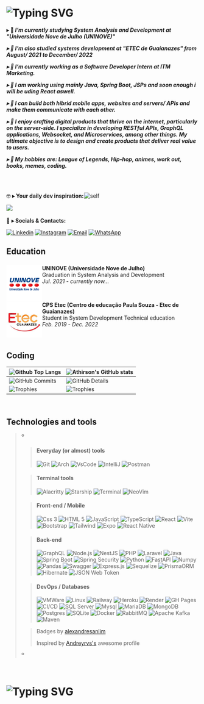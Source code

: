 <!--
❗ ➤ References used in this Repository:
🔗 • https://github.com/kyechan99/capsule-render
🔗 • https://github.com/antonkomarev/github-profile-views-counter
🔗 • https://github.com/DenverCoder1/custom-icon-badges
🔗 • https://github.com/DenverCoder1/github-readme-streak-stats
🔗 • https://github.com/anuraghazra/github-readme-stats
🔗 • https://github.com/alexandresanlim/Badges4-README.md-Profile
🔗 • https://profilepicturemaker.com
🔗 • https://devicon.dev
🔗 • https://shields.io
🔗 • https://emoji.gg
🔗 • https://getemoji.com
🔗 • https://github.com/juletopi/juletopi
🔗 • https://github.com/DarkBear0121
🔗 • https://github.com/Andreyrvs
-->

###
# ![Typing SVG](https://readme-typing-svg.demolab.com?font=Fira+Code&size=29&pause=1500&weight=900&duration=3500&color=FFFFFF&background=FFFFFF00&vCenter=true&width=1000&height=60&lines=✌️+Hi+there.+My+name+is+Athirson,+and+i+am+a+backend+dev)

**▸ 🔭 <i> I’m currently studying System Analysis and Development at "Universidade Nove de Julho (UNINOVE)"**

**▸ 🔭 I’m also studied systems development at "ETEC de Guaianazes" from August/ 2021 to December/ 2022**
  
**▸ 🔭 I’m currently working as a Software Developer Intern at ITM Marketing.**

**▸ 🔭 I am working using mainly Java, Spring Boot, JSPs and soon enough i will be uding React aswell.**

**▸ 🔭 I can build both hibrid mobile apps, websites and servers/ APIs and make them communicate with each other.**

**▸ 🔭 I enjoy crafting digital products that thrive on the internet, particularly on the server-side. I specialize in developing RESTful APIs, GraphQL applications, Websocket, and Microservices, among other things. My ultimate objective is to design and create products that deliver real value to users.**

**▸ 🔭 My hobbies are: League of Legends, Hip-hop, animes, work out, books, memes, coding. </i>**

<br><br>

<a href="https://github.com/athirsonsilva"><img align="right" src="https://user-images.githubusercontent.com/84593887/203847539-bc523fe3-dd58-481e-9bee-dceba1de2aaf.png" align="left" width="300" alt="self"/></a>

🤓 **▸ Your daily dev inspiration:**

  <img width='425' src="https://quotes-github-readme.vercel.app/api?type=horizontal&theme=radical">

💬 **▸ Socials & Contacts:**

  [![Linkedin](https://img.shields.io/badge/LinkedIn-0077B5?style=for-the-badge&logo=linkedin&logoColor=white)](https://www.linkedin.com/in/athirson-s-a7723a191/)
  [![Instagram](https://img.shields.io/badge/Instagram-E4405F?style=for-the-badge&logo=instagram&logoColor=white)](https://www.instagram.com/athirson.silv4/)
  [![Email](https://img.shields.io/badge/Gmail-F51919?style=for-the-badge&logo=gmail&logoColor=white)](mailto:athirsonarceus@gmail.com)
  [![WhatsApp](https://img.shields.io/badge/WhatsApp-179828?style=for-the-badge&logo=whatsapp&logoColor=white)](http://api.whatsapp.com/send?phone=5511957607177)

## Education

###

  <a href="https://www.uninove.br/"><img src="./assets/uninove.png" align="left" width="94" height="94" alt="UNINOVE-pic"/></a>
  **UNINOVE (Universidade Nove de Julho)** \
  Graduation in System Analysis and Development \
  <i>Jul. 2021</i> - <i>currently now...</i>
  
  <br>

  <a href="https://www.cps.sp.gov.br/etecs/etec-de-guaianazes-guaianazes/"><img src="./assets/etec.jpg" align="left" width="94" height="94" alt="ETEC-pic"/></a>
  **CPS Etec (Centro de educação Paula Souza - Etec de Guaianazes)** \
  Student in System Development Technical education \
  <i>Feb. 2019</i> - <i>Dec. 2022</i>
  
<br>
  
## Coding

| ![Github Top Langs](https://github-readme-stats.vercel.app/api/top-langs/?username=athirsonsilva&layout=compact&theme=radical&&hide=jupyter%20notebook,makefile,c%2B%2B,cmake,hack,shell,html,css&langs_count=6&hide_border=True&line_height=20&PAT_1) | ![Athirson's GitHub stats](https://github-readme-stats.vercel.app/api?username=athirsonsilva&include=private&theme=radical&show_icons=true&hide_border=True&line_height=20&PAT_1) |
| ----------- | ----------- |
| ![GitHub Commits](https://github-readme-streak-stats.herokuapp.com/?user=athirsonsilva&theme=radical&ring=e73737&currStreakNum=ffffff&hide_border=true) | ![GitHub Details](http://github-profile-summary-cards.vercel.app/api/cards/profile-details?username=athirsonsilva&theme=radical) |
| ![Trophies](https://github-profile-trophy.vercel.app/?username=athirsonsilva&row=1&column=6&theme=radical&margin-w=15&margin-h=15) | ![Trophies](https://github-profile-trophy.vercel.app/?username=athirsonsilva&row=1&column=6&theme=radical&margin-w=15&margin-h=15) |

<br>

###

## Technologies and tools

>º
>> #### Everyday (or almost) tools
>>
>> ![Git](https://img.shields.io/badge/GIT-E44C30?style=for-the-badge&logo=git&logoColor=white)
>> ![Arch](https://img.shields.io/badge/Arch_Linux-1793D1?style=for-the-badge&logo=arch-linux&logoColor=white)
>> ![VsCode](https://img.shields.io/badge/VSCode-0078D4?style=for-the-badge&logo=visual%20studio%20code&logoColor=white)
>> ![IntelliJ](https://img.shields.io/badge/IntelliJ_IDEA-000000.svg?style=for-the-badge&logo=intellij-idea&logoColor=white)
>> ![Postman](https://img.shields.io/badge/Postman-FF6C37?style=for-the-badge&logo=Postman&logoColor=white)
>
>> #### Terminal tools
>>
>> ![Alacritty](https://img.shields.io/badge/alacritty-F46D01?style=for-the-badge&logo=alacritty&logoColor=white)
>> ![Starship](https://img.shields.io/badge/starship-DD0B78?style=for-the-badge&logo=starship&logoColor=white)
>> ![Terminal](https://img.shields.io/badge/GNU%20Bash-4EAA25?style=for-the-badge&logo=GNU%20Bash&logoColor=white)
>> ![NeoVim](https://img.shields.io/badge/NeoVim-%2357A143.svg?&style=for-the-badge&logo=neovim&logoColor=white)
>
>> #### Front-end / Mobile
>>
>> ![Css 3](https://img.shields.io/badge/CSS3-1572B6?style=for-the-badge&logo=css3&logoColor=white)
>> ![HTML 5](https://img.shields.io/badge/HTML5-E34F26?style=for-the-badge&logo=html5&logoColor=white)
>> ![JavaScript](https://img.shields.io/badge/JavaScript-323330?style=for-the-badge&logo=javascript&logoColor=F7DF1E")
>> ![TypeScript](https://img.shields.io/badge/TypeScript-007ACC?style=for-the-badge&logo=typescript&logoColor=white)
>> ![React](https://img.shields.io/badge/React-20232A?style=for-the-badge&logo=react&logoColor=61DAFB)
>> ![Vite](https://img.shields.io/badge/Vite-B73BFE?style=for-the-badge&logo=vite&logoColor=FFD62E)
>> ![Bootstrap](https://img.shields.io/badge/Bootstrap-563D7C?style=for-the-badge&logo=bootstrap&logoColor=white)
>> ![Tailwind](https://img.shields.io/badge/Tailwind_CSS-38B2AC?style=for-the-badge&logo=tailwind-css&logoColor=white)
>> ![Expo](https://img.shields.io/badge/Expo-1B1F23?style=for-the-badge&logo=expo&logoColor=white)
>> ![React Native](https://img.shields.io/badge/React_Native-20232A?style=for-the-badge&logo=react&logoColor=61DAFB)
>
>> #### Back-end
>>
>> ![GraphQL](https://img.shields.io/badge/GraphQl-E10098?style=for-the-badge&logo=graphql&logoColor=white)
>> ![Node.js](https://img.shields.io/badge/Node.js-339933?style=for-the-badge&logo=nodedotjs&logoColor=white)
>> ![NestJS](https://img.shields.io/badge/nestjs-E0234E?style=for-the-badge&logo=nestjs&logoColor=white)
>> ![PHP](https://img.shields.io/badge/PHP-777BB4?style=for-the-badge&logo=php&logoColor=white)
>> ![Laravel](https://img.shields.io/badge/Laravel-FF2D20?style=for-the-badge&logo=laravel&logoColor=white)
>> ![Java](https://img.shields.io/badge/Java-E92929?style=for-the-badge&logo=openjdk&logoColor=white)
>> ![Spring Boot](https://img.shields.io/badge/Spring-6DB33F?style=for-the-badge&logo=spring&logoColor=white)
>> ![Spring Security](https://img.shields.io/badge/Spring_Security-6DB33F?style=for-the-badge&logo=Spring-Security&logoColor=white)
>> ![Python](https://img.shields.io/badge/Python-FFD43B?style=for-the-badge&logo=python&logoColor=blue)
>> ![FastAPI](https://img.shields.io/badge/FastAPI-52B0E7?style=for-the-badge&logo=fastapi&logoColor=blue)
>> ![Numpy](https://img.shields.io/badge/Numpy-777BB4?style=for-the-badge&logo=numpy&logoColor=white)
>> ![Pandas](https://img.shields.io/badge/Pandas-2C2D72?style=for-the-badge&logo=pandas&logoColor=white)
>> ![Swagger](https://img.shields.io/badge/Swagger-85EA2D?style=for-the-badge&logo=Swagger&logoColor=white)
>> ![Express.js](https://img.shields.io/badge/Express.js-000000?style=for-the-badge&logo=express&logoColor=white)
>> ![Sequelize](https://img.shields.io/badge/Sequelize-52B0E7?style=for-the-badge&logo=Sequelize&logoColor=white)
>> ![PrismaORM](https://img.shields.io/badge/Prisma-3982CE?style=for-the-badge&logo=Prisma&logoColor=white)
>> ![Hibernate](https://img.shields.io/badge/Hibernate-59666C?style=for-the-badge&logo=Hibernate&logoColor=white)
>> ![JSON Web Token](https://img.shields.io/badge/JWT-000000?style=for-the-badge&logo=JSON%20web%20tokens&logoColor=white)
>
>> #### DevOps / Databases
>>
>> ![VMWare](https://img.shields.io/badge/VMware-231f20?style=for-the-badge&logo=VMware&logoColor=white)
>> ![Linux](https://img.shields.io/badge/Linux-FCC624?style=for-the-badge&logo=linux&logoColor=black)
>> ![Railway](https://img.shields.io/badge/Railway-131415?style=for-the-badge&logo=railway&logoColor=white)
>> ![Heroku](https://img.shields.io/badge/Heroku-430098?style=for-the-badge&logo=heroku&logoColor=white)
>> ![Render](https://img.shields.io/badge/Render-46E3B7?style=for-the-badge&logo=render&logoColor=white)
>> ![GH Pages](https://img.shields.io/badge/GitHub%20Pages-222222?style=for-the-badge&logo=GitHub%20Pages&logoColor=white)
>> ![CI/CD](https://img.shields.io/badge/GitHub_Actions-2088FF?style=for-the-badge&logo=github-actions&logoColor=white)
>> ![SQL Server](https://img.shields.io/badge/Microsoft%20SQL%20Server-CC2927?style=for-the-badge&logo=microsoft%20sql%20server&logoColor=white)
>> ![Mysql](https://img.shields.io/badge/MySQL-005C84?style=for-the-badge&logo=mysql&logoColor=white)
>> ![MariaDB](https://img.shields.io/badge/MariaDB-003545?style=for-the-badge&logo=mariadb&logoColor=white)
>> ![MongoDB](https://img.shields.io/badge/MongoDB-4EA94B?style=for-the-badge&logo=mongodb&logoColor=white)
>> ![Postgres](https://img.shields.io/badge/PostgreSQL-316192?style=for-the-badge&logo=postgresql&logoColor=white)
>> ![SQLite](https://img.shields.io/badge/SQLite-07405E?style=for-the-badge&logo=sqlite&logoColor=white)
>> ![Docker](https://img.shields.io/badge/Docker-2CA5E0?style=for-the-badge&logo=docker&logoColor=white)
>> ![RabbitMQ](https://img.shields.io/badge/rabbitmq-%23FF6600.svg?&style=for-the-badge&logo=rabbitmq&logoColor=white)
>> ![Apache Kafka](https://img.shields.io/badge/Apache_Kafka-231F20?style=for-the-badge&logo=apache-kafka&logoColor=white)
>> ![Maven](https://img.shields.io/badge/apache_maven-C71A36?style=for-the-badge&logo=apachemaven&logoColor=white)
>
>> Badges by [alexandresanlim](https://github.com/alexandresanlim/Badges4-README.md-Profile#-database "Click Me")
>>
>> Inspired by [Andreyrvs's](https://github.com/Andreyrvs "Click Me") awesome profile
>
>º

<br>

# ![Typing SVG](https://readme-typing-svg.demolab.com?font=Dancing+Script&weight=900&size=28&duration=3500&pause=1500&color=F7F7F7&background=FFFFFF00&vCenter=true&width=1000&lines=👋+Thanks+for+visiting.+See+you+around!)
